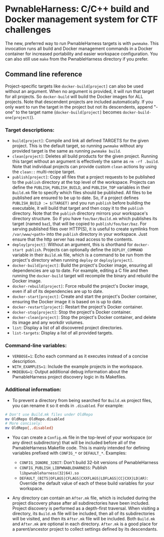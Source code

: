 # PwnableHarness: C/C++ build and Docker management system for CTF challenges

  The new, preferred way to run PwnableHarness targets is with `pwnmake`. This
  invocation runs all build and Docker management commands in a Docker container
  for increased portability and easier workspace configuration. You can also
  still use `make` from the PwnableHarness directory if you prefer.

## Command line reference

  Project-specific targets like `docker-build[project]` can also be used without
  an argument. When no argument is provided, it will run that target for all
  projects. So `docker-build` will build the Docker images for ALL projects.
  Note that descendent projects are included automatically. If you only want
  to run the target in the project but not its descendents, append "-one" to
  the target name (`docker-build[project]` becomes `docker-build-one[project]`).

### Target descriptions:

* `build[project]`:
         Compile and link all defined TARGETS for the given project.
         This is the default target, so running `pwnmake` without any provided
         target is the same as running `pwnmake build`.
* `clean[project]`:
         Deletes all build products for the given project. Running this target
         without an argument is effectively the same as `rm -rf .build`. Note
         that individual projects can provide custom `clean` actions by using
         the `clean::` multi-recipe target.
* `publish[project]`:
         Copy all files that a project requests to be published to the `publish`
         directory at the top level of the workspace. Projects can define the
         `PUBLISH`, `PUBLISH_BUILD`, and `PUBLISH_TOP` variables in their
         `Build.mk` file to specify which files should be published. All files
         to be published are ensured to be up to date. So, if a project defines
         `PUBLISH_BUILD := $(TARGET)` and you run `publish` before building
         the executable, it will build that target and then copy it to the
         `publish` directory. Note that the `publish` directory mirrors your
         workspace's directory structure. So if you have `foo/bar/Build.mk`
         which publishes its target (named `baz`), that will be copied to
         `publish/foo/bar/baz`. For serving published files over HTTP(S), it is
         useful to create symlinks from `/var/www/<path>` into the `publish`
         directory in your workspace. Just ensure that the http server has read
         access to the contents.
* `deploy[project]`:
         Without an argument, this is shorthand for `docker-start publish`.
         Projects can optionally define the `DEPLOY_COMMAND` variable in their
         `Build.mk` file, which is a command to be run from the project's
         directory when running `deploy` or `deploy[project]`.
* `docker-build[project]`:
         Build the project's Docker image, ensuring all dependencies are up to
         date. For example, editing a C file and then running the `docker-build`
         target will recompile the binary and rebuild the Docker image.
* `docker-rebuild[project]`:
         Force rebuild the project's Docker image, even if all of its
         dependencies are up to date.
* `docker-start[project]`:
         Create and start the project's Docker container, ensuring the Docker
         image it is based on is up to date.
* `docker-restart[project]`:
         Restart the project's Docker container.
* `docker-stop[project]`:
         Stop the project's Docker container.
* `docker-clean[project]`:
         Stop the project's Docker container, and delete its image and any
         workdir volumes.
* `list`:
         Display a list of all discovered project directories.
* `list-targets`:
         Display a list of all provided targets.

### Command-line variables:

* `VERBOSE=1`:
         Echo each command as it executes instead of a concise description.
* `WITH_EXAMPLES=1`:
         Include the example projects in the workspace.
* `MKDEBUG=1`:
         Output additional debug information about the PwnableHarness project
         discovery logic in its Makefiles.

### Additional information:

 * To prevent a directory from being searched for `Build.mk` project files, you
   can rename it so it ends in `.disabled`. For example:

```sh
# Don't use Build.mk files under OldRepo
mv OldRepo OldRepo.disabled
# More concisely:
mv OldRepo{,.disabled}
```

 * You can create a `Config.mk` file in the top-level of your workspace (or any
   direct subdirectory) that will be included before all of the PwnableHarness
   Makefile code. This is mainly intended for defining variables prefixed with
   `CONFIG_*` or `DEFAULT_*`. Examples:

   - `CONFIG_IGNORE_32BIT`: Don't build 32-bit versions of PwnableHarness
   - `CONFIG_PUBLISH_LIBPWNABLEHARNESS`: Publish `libpwnableharness(32|64).so`
   - `DEFAULT_(BITS|OFLAGS|CFLAGS|CXXFLAGS|LDFLAGS|CC|CXX|LD|AR)`: Override the
     default value of each of these build variables for your workspace.

 * Any directory can contain an `After.mk` file, which is included during the
   project discovery phase after all subdirectories have been included. Project
   discovery is performed as a depth-first traversal. When visiting a directory,
   its `Build.mk` file will be included, then all of its subdirectories will be
   visited, and then its `After.mk` file will be included. Both `Build.mk` and
   `After.mk` are optional in each directory. `After.mk` is a good place for a
   parent/ancestor project to collect settings defined by its descendants.
